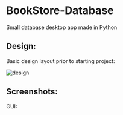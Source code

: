 # BookStore-Database

Small database desktop app made in Python

## Design:

Basic design layout prior to starting project:

![design](https://user-images.githubusercontent.com/24645219/44625222-19332b00-a8b9-11e8-8995-7beea2f8ac34.jpg)

## Screenshots:

GUI:
